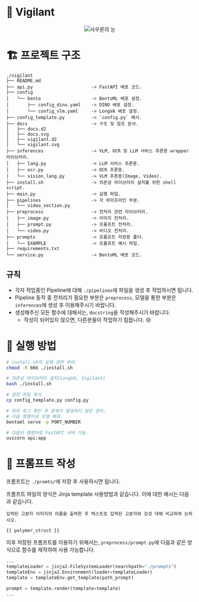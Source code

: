 # 💂 Vigilant
<p align="center">
  <img 
    src="http://vignette4.wikia.nocookie.net/lotr/images/9/9f/Sauron_eye_barad_dur.jpg" 
    alt="사우론의 눈"
  />
</p>

# 🏗️ 프로젝트 구조
```plain text
./vigilant
├── README.md
├── api.py 						-> FastAPI 배포 코드. 
├── config
│   └── bento					-> BentoML 배포 설정. 
│       ├── config_dino.yaml	-> DINO 배포 설정. 
│       └── config_vlm.yaml		-> LongVA 배포 설정. 
├── config_template.py          -> `config.py` 예시. 
├── docs                		-> 구조 및 참조 문서. 
│   ├── docs.d2
│   ├── docs.svg
│   ├── vigilant.d2
│   └── vigilant.svg
├── inferences          		-> VLM, OCR 및 LLM 서비스 추론용 wrapper 라이브러리.
│   ├── lang.py         		-> LLM 서비스 추론용. 
│   ├── ocr.py          		-> OCR 추론용. 
│   └── vision_lang.py  		-> VLM 추론용(Image, Video). 
├── install.sh          		-> 의존성 라이브러리 설치를 위한 shell script. 
├── main.py             		-> 실행 파일. 
├── pipelines           		-> 각 파이프라인 부분. 
│   └── video_section.py
├── preprocess          		-> 전처리 관련 라이브러리. 
│   ├── image.py        		-> 이미지 전처리. 
│   ├── prompt.py       		-> 프롬프트 전처리. 
│   └── video.py        		-> 비디오 전처리. 
├── prompts             		-> 프롬프트 저장용 폴더. 
│   └── EXAMPLE         		-> 프롬프트 예시 파일. 
├── requirements.txt
└── service.py                  -> BentoML 배포 코드. 
```

## 규칙
- 각자 작업중인 Pipeline에 대해 `./pipelines`에 파일을 생성 후 작업하시면 됩니다. 
- Pipeline 동작 중 전처리가 필요한 부분은 `preprocess`, 모델을 통한 부분은 `inferences`에 생성 후 이용해주시기 바랍니다. 
- 생성해주신 모든 함수에 대해서는, `docstring`을 작성해주시기 바랍니다. 
  - 작성이 되어있지 않으면, 다른분들이 작업하기 힘듭니다. 😢

# 🚀 실행 방법
```bash
# install.sh의 실행 권한 부여. 
chmod -R 666 ./install.sh

# 의존성 라이브러리 설치(LongVA, Vigilant)
bash ./install.sh

# 설정 파일 복사. 
cp config_template.py config.py

# 위의 로그 확인 후 문제가 발생하지 않은 경우,
# 다음 명령어로 모델 배포. 
bentoml serve -p PORT_NUMBER

# 다음의 명령어로 FastAPI 서버 가동. 
uvicorn api:app
```

# 📝 프롬프트 작성
프롬프트는 `./promts/`에 저장 후 사용하시면 됩니다. 

프롬프트 파일의 양식은 Jinja template 사용방법과 같습니다. 이에 대한 예시는 다음과 같습니다. 

```plain text
입력된 고분자 이미지의 이름을 출력한 후 텍스트로 입력된 고분자와 강성 대해 비교하여 논하시오. 

{{ polymer_struct }}
```

이후 저장된 프롬프트를 이용하기 위해서는, `preprocess/prompt.py`에 다음과 같은 방식으로 함수를 제작하여 사용 가능합니다. 
```python
...
templateLoader = jinja2.FileSystemLoader(searchpath="./prompts")
templateEnv = jinja2.Environment(loader=templateLoader)
template = templateEnv.get_template(path_prompt)

prompt = template.render(template=template)
...
```
